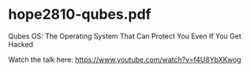 # hope2810-qubes.pdf

Qubes OS: The Operating System That Can Protect You Even If You Get Hacked

Watch the talk here: https://www.youtube.com/watch?v=f4U8YbXKwog
